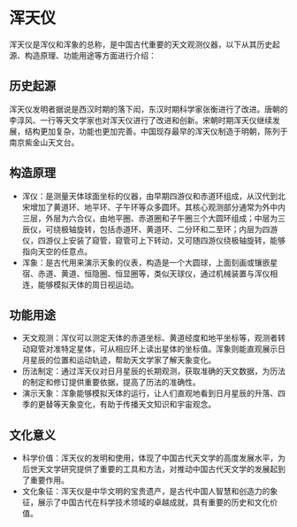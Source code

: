 # 浑天仪

浑天仪是浑仪和浑象的总称，是中国古代重要的天文观测仪器，以下从其历史起源、构造原理、功能用途等方面进行介绍：
 
## 历史起源
 
浑天仪发明者据说是西汉时期的落下闳，东汉时期科学家张衡进行了改进。唐朝的李淳风、一行等天文学家也对浑天仪进行了改进和创新。宋朝时期浑天仪继续发展，结构更加复杂，功能也更加完善。中国现存最早的浑天仪制造于明朝，陈列于南京紫金山天文台。
 
## 构造原理
 
- 浑仪：是测量天体球面坐标的仪器，由早期四游仪和赤道环组成，从汉代到北宋增加了黄道环、地平环、子午环等众多圆环。其核心观测部分通常为外中内三层，外层为六合仪，由地平圈、赤道圈和子午圈三个大圆环组成；中层为三辰仪，可绕极轴旋转，包括赤道环、黄道环、二分环和二至环；内层为四游仪，四游仪上安装了窥管，窥管可上下转动，又可随四游仪绕极轴旋转，能够指向天空的任意点。 
- 浑象：是古代用来演示天象的仪表，构造是一个大圆球，上面刻画或镶嵌星宿、赤道、黄道、恒隐圈、恒显圈等，类似天球仪，通过机械装置与浑仪相连，能够模拟天体的周日视运动。 
 
## 功能用途
 
- 天文观测：浑仪可以测定天体的赤道坐标、黄道经度和地平坐标等，观测者转动窥管对准特定星体，可从相应环上读出星体的坐标值。浑象则能直观展示日月星辰的位置和运动轨迹，帮助天文学家了解天象变化。
- 历法制定：通过浑天仪对日月星辰的长期观测，获取准确的天文数据，为历法的制定和修订提供重要依据，提高了历法的准确性。
- 演示天象：浑象能够模拟天体的运行，让人们直观地看到日月星辰的升落、四季的更替等天象变化，有助于传播天文知识和宇宙观念。
 
## 文化意义
 
- 科学价值：浑天仪的发明和使用，体现了中国古代天文学的高度发展水平，为后世天文学研究提供了重要的工具和方法，对推动中国古代天文学的发展起到了重要作用。
- 文化象征：浑天仪是中华文明的宝贵遗产，是古代中国人智慧和创造力的象征，展示了中国古代在科学技术领域的卓越成就，具有重要的历史和文化价值。